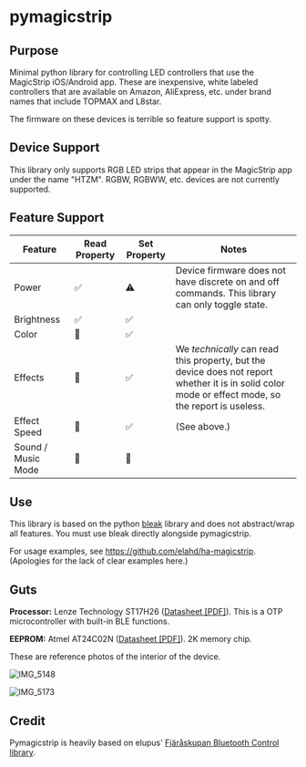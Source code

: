 # pymagicstrip

## Purpose

Minimal python library for controlling LED controllers that use the MagicStrip iOS/Android app. These are inexpensive, white labeled controllers that are available on Amazon, AliExpress, etc. under brand names that include TOPMAX and L8star.

The firmware on these devices is terrible so feature support is spotty.

## Device Support

This library only supports RGB LED strips that appear in the MagicStrip app under the name "HTZM". RGBW, RGBWW, etc. devices are not currently supported.

## Feature Support

| Feature            | Read Property | Set Property | Notes                                                                                                                                               |
| ------------------ | ------------- | ------------ | --------------------------------------------------------------------------------------------------------------------------------------------------- |
| Power              | ✅            | ⚠️           | Device firmware does not have discrete on and off commands. This library can only toggle state.                                                     |
| Brightness         | ✅            | ✅           |                                                                                                                                                     |
| Color              | 🚫            | ✅           |                                                                                                                                                     |
| Effects            | 🚫            | ✅           | We _technically_ can read this property, but the device does not report whether it is in solid color mode or effect mode, so the report is useless. |
| Effect Speed       | 🚫            | ✅           | (See above.)                                                                                                                                        |
| Sound / Music Mode | 🚫            | 🚫           |                                                                                                                                                     |

## Use

This library is based on the python [bleak](https://github.com/hbldh/bleak) library and does not abstract/wrap all features. You must use bleak directly alongside pymagicstrip.

For usage examples, see https://github.com/elahd/ha-magicstrip. (Apologies for the lack of clear examples here.)

## Guts

**Processor:** Lenze Technology ST17H26 ([Datasheet [PDF]](https://datasheet.lcsc.com/lcsc/1811151231_LENZE-ST17H26_C326547.pdf)). This is a OTP microcontroller with built-in BLE functions.

**EEPROM:** Atmel AT24C02N ([Datasheet [PDF]](https://www.datasheet-pdf.info/attach/1/8092160401.pdf)). 2K memory chip.

These are reference photos of the interior of the device.

![IMG_5148](https://user-images.githubusercontent.com/466460/154529818-287ebec6-6a67-422d-ba1e-d23f9935892a.jpg)

![IMG_5173](https://user-images.githubusercontent.com/466460/154529815-5be15a7e-8b00-4ce3-81fc-574e6d70fa02.jpg)

## Credit

Pymagicstrip is heavily based on elupus' [Fjäråskupan Bluetooth Control library](https://github.com/elupus/fjaraskupan).
